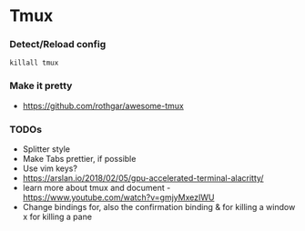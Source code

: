 # Tmux

### Detect/Reload config
`killall tmux`

### Make it pretty
  - https://github.com/rothgar/awesome-tmux

### TODOs
  - Splitter style
  - Make Tabs prettier, if possible
  - Use vim keys?
  - https://arslan.io/2018/02/05/gpu-accelerated-terminal-alacritty/
  - learn more about tmux and document - https://www.youtube.com/watch?v=gmjyMxezIWU
  - Change bindings for, also the confirmation binding
        <Prefix> & for killing a window
        <Prefix> x for killing a pane
